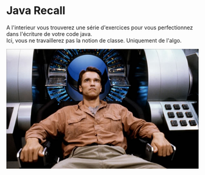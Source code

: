 # Java Recall

A l'interieur vous trouverez une série d'exercices pour vous perfectionnez dans l'écriture de votre code java.  
Ici, vous ne travaillerez pas la notion de classe. Uniquement de l'algo.

![Total Recall 1990](total-recall.jpg)
